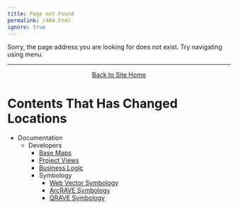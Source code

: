 ```yaml
---
title: Page not Found
permalink: /404.html
ignore: true
---
```


Sorry, the page address you are looking for does not exist. Try navigating using menu. 

------
<div align="center">
	<a class="hollow button" href="{{ site.baseurl }}/"><i class="fa fa-arrow-circle-left" aria-hidden="true"></i> Back to Site Home</a>


</div>

# Contents That Has Changed Locations

* Documentation
    * Developers
        * [Base Maps]({{site.baseurl}}/Technical_Reference/base-maps.html)
        * [Project Views]({{site.baseurl}}/Technical_Reference/views.html)
        * [Business Logic]({{site.baseurl}}/Technical_Reference/business-logic.html)
        * Symbology
            * [Web Vector Symbology]({{site.baseurl}}/Technical_Reference/Symbology/webrave_symbology.html)
            * [ArcRAVE Symbology]({{site.baseurl}}/Technical_Reference/Symbology/arcrave_symbology.html)
            * [QRAVE Symbology]({{site.baseurl}}/Technical_Reference/Symbology/qrave_symbology.html)
